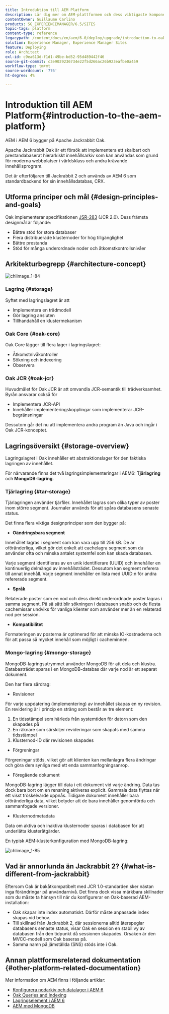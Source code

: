 ```yaml
---
title: Introduktion till AEM Platform
description: Lär dig mer om AEM-plattformen och dess viktigaste komponenter, inklusive installation och driftsättning av Adobe Experience Manager 6.5 samt om dess arkitektur, inklusive driftsättning av molnet i Adobe Managed Services.
contentOwner: Guillaume Carlino
products: SG_EXPERIENCEMANAGER/6.5/SITES
topic-tags: platform
content-type: reference
legacypath: /content/docs/en/aem/6-0/deploy/upgrade/introduction-to-oak
solution: Experience Manager, Experience Manager Sites
feature: Deploying
role: Architect
exl-id: c9ea613d-f1d1-49be-bd52-95d489442f46
source-git-commit: c3e9029236734e22f5d266ac26b923eafbe0a459
workflow-type: tm+mt
source-wordcount: '776'
ht-degree: 4%

---
```


# Introduktion till AEM Platform{#introduction-to-the-aem-platform}

AEM i AEM 6 bygger på Apache Jackrabbit Oak.

Apache Jackrabbit Oak är ett försök att implementera ett skalbart och prestandabaserat hierarkiskt innehållsarkiv som kan användas som grund för moderna webbplatser i världsklass och andra krävande innehållsprogram.

Det är efterföljaren till Jackrabbit 2 och används av AEM 6 som standardbackend för sin innehållsdatabas, CRX.

## Utforma principer och mål {#design-principles-and-goals}

Oak implementerar specifikationen [JSR-283](https://jcp.org/en/jsr/detail?id=283) (JCR 2.0). Dess främsta designmål är följande:

* Bättre stöd för stora databaser
* Flera distribuerade klusternoder för hög tillgänglighet
* Bättre prestanda
* Stöd för många underordnade noder och åtkomstkontrollsnivåer

## Arkitekturbegrepp {#architecture-concept}

![chlimage_1-84](assets/chlimage_1-84.png)

### Lagring {#storage}

Syftet med lagringslagret är att

* Implementera en trädmodell
* Gör lagring ansluten
* Tillhandahåll en klustermekanism

### Oak Core {#oak-core}

Oak Core lägger till flera lager i lagringslagret:

* Åtkomstnivåkontroller
* Sökning och indexering
* Observera

### Oak JCR {#oak-jcr}

Huvudmålet för Oak JCR är att omvandla JCR-semantik till trädverksamhet. Byrån ansvarar också för

* Implementera JCR-API
* Innehåller implementeringskopplingar som implementerar JCR-begränsningar

Dessutom går det nu att implementera andra program än Java och ingår i Oak JCR-konceptet.

## Lagringsöversikt {#storage-overview}

Lagringslagret i Oak innehåller ett abstraktionslager för den faktiska lagringen av innehållet.

För närvarande finns det två lagringsimplementeringar i AEM6: **Tjärlagring** och **MongoDB-lagring**.

### Tjärlagring {#tar-storage}

Tjärlagringen använder tjärfiler. Innehållet lagras som olika typer av poster inom större segment. Journaler används för att spåra databasens senaste status.

Det finns flera viktiga designprinciper som den bygger på:

* **Oändringsbara segment**

Innehållet lagras i segment som kan vara upp till 256 kB. De är oföränderliga, vilket gör det enkelt att cachelagra segment som du använder ofta och minska antalet systemfel som kan skada databasen.

Varje segment identifieras av en unik identifierare (UUID) och innehåller en kontinuerlig delmängd av innehållsträdet. Dessutom kan segment referera till annat innehåll. Varje segment innehåller en lista med UUID:n för andra refererade segment.

* **Språk**

Relaterade poster som en nod och dess direkt underordnade poster lagras i samma segment. På så sätt blir sökningen i databasen snabb och de flesta cachemissar undviks för vanliga klienter som använder mer än en relaterad nod per session.

* **Kompatibilitet**

Formateringen av posterna är optimerad för att minska IO-kostnaderna och för att passa så mycket innehåll som möjligt i cacheminnen.

### Mongo-lagring {#mongo-storage}

MongoDB-lagringsutrymmet använder MongoDB för att dela och klustra. Databasträdet sparas i en MongoDB-databas där varje nod är ett separat dokument.

Den har flera särdrag:

* Revisioner

För varje uppdatering (implementering) av innehållet skapas en ny revision. En revidering är i princip en sträng som består av tre element:

1. En tidsstämpel som härleds från systemtiden för datorn som den skapades på
1. En räknare som särskiljer revideringar som skapats med samma tidsstämpel
1. Klusternod-ID där revisionen skapades

* Förgreningar

Förgreningar stöds, vilket gör att klienten kan mellanlagra flera ändringar och göra dem synliga med ett enda sammanfogningsanrop.

* Föregående dokument

MongoDB-lagring lägger till data i ett dokument vid varje ändring. Data tas dock bara bort om en rensning aktiveras explicit. Gammala data flyttas när ett visst tröskelvärde uppnås. Tidigare dokument innehåller bara oföränderliga data, vilket betyder att de bara innehåller genomförda och sammanfogade versioner.

* Klusternodmetadata

Data om aktiva och inaktiva klusternoder sparas i databasen för att underlätta klusteråtgärder.

En typisk AEM-klusterkonfiguration med MongoDB-lagring:

![chlimage_1-85](assets/chlimage_1-85.png)

## Vad är annorlunda än Jackrabbit 2? {#what-is-different-from-jackrabbit}

Eftersom Oak är bakåtkompatibelt med JCR 1.0-standarden sker nästan inga förändringar på användarnivå. Det finns dock vissa märkbara skillnader som du måste ta hänsyn till när du konfigurerar en Oak-baserad AEM-installation:

* Oak skapar inte index automatiskt. Därför måste anpassade index skapas vid behov.
* Till skillnad från Jackrabbit 2, där sessionerna alltid återspeglar databasens senaste status, visar Oak en session en stabil vy av databasen från den tidpunkt då sessionen skapades. Orsaken är den MVCC-modell som Oak baseras på.
* Samma namn på jämställda (SNS) stöds inte i Oak.

## Annan plattformsrelaterad dokumentation {#other-platform-related-documentation}

Mer information om AEM finns i följande artiklar:

* [Konfigurera nodarkiv och datalager i AEM 6](/help/sites-deploying/data-store-config.md)
* [Oak Queries and Indexing](/help/sites-deploying/queries-and-indexing.md)
* [Lagringselement i AEM 6](/help/sites-deploying/storage-elements-in-aem-6.md)
* [AEM med MongoDB](/help/sites-deploying/aem-with-mongodb.md)

